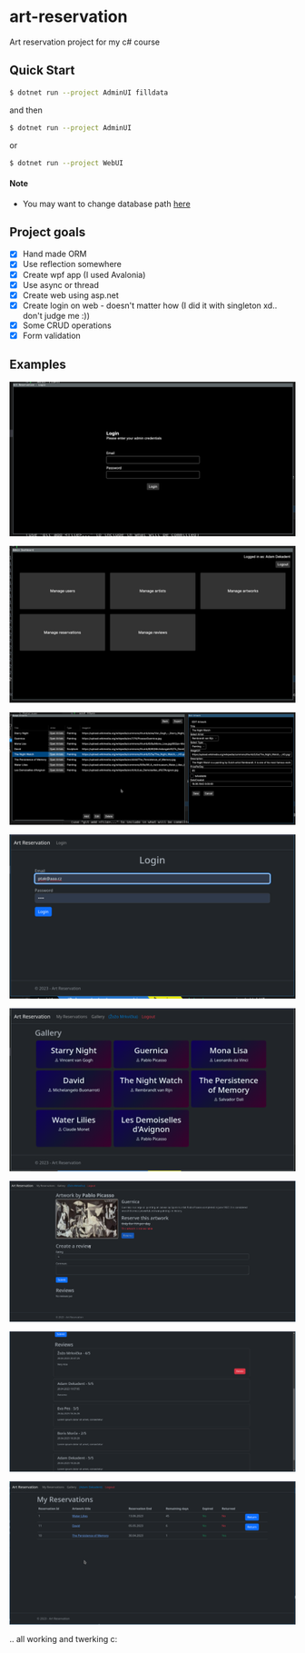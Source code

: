 # art-reservation
Art reservation project for my c# course


## Quick Start
```sh
$ dotnet run --project AdminUI filldata
```
and then
```sh
$ dotnet run --project AdminUI
```
or
```sh
$ dotnet run --project WebUI
```
#### Note
- You may want to change database path [here](DataLayer/GlobalConfig.cs)

## Project goals
- [x] Hand made ORM
- [x] Use reflection somewhere
- [x] Create wpf app (I used Avalonia)
- [x] Use async or thread
- [x] Create web using asp.net 
- [x] Create login on web - doesn't matter how (I did it with singleton xd.. don't judge me :))
- [x] Some CRUD operations
- [x] Form validation

## Examples
![admin-login](examples/admin-login.png)

![admin-dashboard](examples/admin-dashboard.png)

![admin-manage](examples/admin-manage.png)

![web-login](examples/web-login.png)

![web-gallery](examples/web-gallery.png)

![web-detail](examples/web-detail.png)

![web-reviews](examples/web-reviews.png)

![web-reservations](examples/web-reservations.png)

.. all working and twerking c: